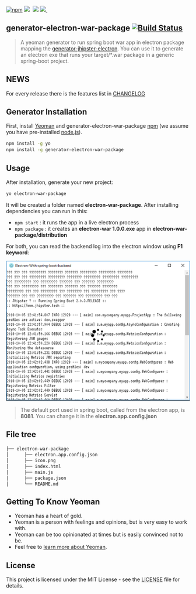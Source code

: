 
[![npm](https://img.shields.io/badge/npm-v8.9.4-green.svg)](https://www.npmjs.com/package/generator-electron-war-package)&nbsp;<img src="https://img.shields.io/github/forks/fullStackApp/generator-electron-war-package.svg">&nbsp;
<img src="https://img.shields.io/github/stars/fullStackApp/generator-electron-war-package.svg">&nbsp;<a href="https://github.com/fullStackApp/generator-electron-war-package/issues"><img src="https://img.shields.io/github/issues/fullStackApp/generator-electron-war-package.svg">
</a>&nbsp;

## generator-electron-war-package [![Build Status](https://travis-ci.com/fullStackApp/generator-electron-war-package.svg)](https://travis-ci.com/fullStackApp/generator-electron-war-package)

> A yeoman generator to run spring boot war app in electron package mapping the [generator-jhipster-electron](https://github.com/amanganiello90/generator-jhipster-electron). 
You can use it to generate an electron exe that runs your target/*.war package in a generic spring-boot project.

## NEWS

For every release there is the features list in [CHANGELOG](https://github.com/fullStackApp/generator-electron-war-package/blob/master/CHANGELOG.md)


## Generator Installation

First, install [Yeoman](http://yeoman.io) and generator-electron-war-package [npm](https://www.npmjs.com/) (we assume you have pre-installed [node.js](https://nodejs.org/)).

```bash
npm install -g yo
npm install -g generator-electron-war-package
```

## Usage

After installation, generate your new project:

```bash
yo electron-war-package
```

It will be created a folder named **electron-war-package**. After installing dependencies you can run in this:

* `npm start` : it runs the app in a live electron process
* `npm package` : it creates an **electron-war 1.0.0.exe** app in **electron-war-package/distribution**

For both, you can read the backend log into the electron window using **F1 keyword**:

![Electron-Log](electron-log.png)


> The default port used in spring boot, called from the electron app, is **8081**. You can change it in the **electron.app.config.json**



## File tree

```
├── electron-war-package
│      ├── electron.app.config.json   
│      ├── icon.png
│      ├── index.html
│      ├── main.js
│      ├── package.json
│      └── README.md

```

## Getting To Know Yeoman

 * Yeoman has a heart of gold.
 * Yeoman is a person with feelings and opinions, but is very easy to work with.
 * Yeoman can be too opinionated at times but is easily convinced not to be.
 * Feel free to [learn more about Yeoman](http://yeoman.io/).

## License

This project is licensed under the MIT License - see the [LICENSE](LICENSE) file for details.
